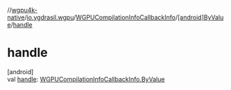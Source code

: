 //[wgpu4k-native](../../../../index.md)/[io.ygdrasil.wgpu](../../index.md)/[WGPUCompilationInfoCallbackInfo](../index.md)/[[android]ByValue](index.md)/[handle](handle.md)

# handle

[android]\
val [handle](handle.md): [WGPUCompilationInfoCallbackInfo.ByValue](../../../io.ygdrasil.wgpu.android/-w-g-p-u-compilation-info-callback-info/-by-value/index.md)